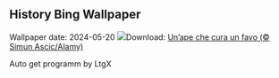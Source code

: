 ## History Bing Wallpaper
Wallpaper date: 2024-05-20
![](https://www.bing.com/th?id=OHR.HoneycombBee_IT-IT9529563707_UHD.jpg&w=1000)Download: [Un’ape che cura un favo (© Simun Ascic/Alamy)](https://www.bing.com/th?id=OHR.HoneycombBee_IT-IT9529563707_UHD.jpg)

Auto get programm by LtgX
